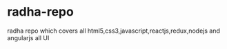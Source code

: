 # radha-repo
radha repo which covers all html5,css3,javascript,reactjs,redux,nodejs and angularjs all UI 
